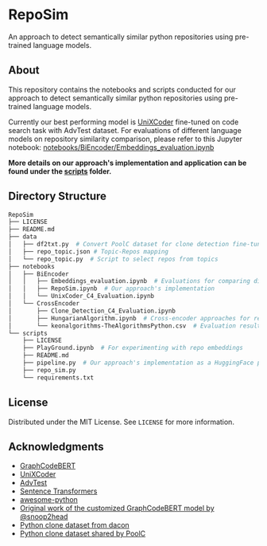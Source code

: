 # RepoSim

An approach to detect semantically similar python repositories using pre-trained language models.

## About

This repository contains the notebooks and scripts conducted for our approach to detect semantically similar python repositories using pre-trained language models.

Currently our best performing model is [UniXCoder](https://github.com/microsoft/CodeBERT/tree/master/UniXcoder/downstream-tasks/code-search#1-advtest-dataset) fine-tuned on code search task with AdvTest dataset. For evaluations of different language models on repository similarity comparison, please refer to this Jupyter notebook: [notebooks/BiEncoder/Embeddings_evaluation.ipynb](notebooks/BiEncoder/Embeddings_evaluation.ipynb)

**More details on our approach's implementation and application can be found under the [scripts](scripts) folder.**

## Directory Structure

```bash
RepoSim
├── LICENSE
├── README.md
├── data
│   ├── df2txt.py  # Convert PoolC dataset for clone detection fine-tuning script
│   ├── repo_topic.json # Topic-Repos mapping
│   └── repo_topic.py  # Script to select repos from topics
├── notebooks
│   ├── BiEncoder
│   │   ├── Embeddings_evaluation.ipynb  # Evaluations for comparing different language models
│   │   ├── RepoSim.ipynb  # Our approach's implementation
│   │   └── UnixCoder_C4_Evaluation.ipynb
│   └── CrossEncoder
│       ├── Clone_Detection_C4_Evaluation.ipynb
│       ├── HungarianAlgorithm.ipynb  # Cross-encoder approaches for repo similarity comparison
│       └── keonalgorithms-TheAlgorithmsPython.csv  # Evaluation results by ungarianAlgorithm.ipynb
└── scripts
    ├── LICENSE
    ├── PlayGround.ipynb  # For experimenting with repo embeddings
    ├── README.md
    ├── pipeline.py  # Our approach's implementation as a HuggingFace pipeline
    ├── repo_sim.py
    └── requirements.txt
```

## License

Distributed under the MIT License. See `LICENSE` for more information.

## Acknowledgments

* [GraphCodeBERT](https://arxiv.org/abs/2009.08366)
* [UniXCoder](https://arxiv.org/abs/2203.03850)
* [AdvTest](https://arxiv.org/abs/1909.09436)
* [Sentence Transformers](https://www.sbert.net/)
* [awesome-python](https://github.com/vinta/awesome-python/)
* [Original work of the customized GraphCodeBERT model by @snoop2head](https://github.com/sangHa0411/CloneDetection)
* [Python clone dataset from dacon](https://dacon.io/competitions/official/235900/overview/description)
* [Python clone dataset shared by PoolC](https://huggingface.co/PoolC)

